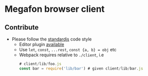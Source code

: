 # Megafon browser client

## Contribute
+ Please follow the [standardjs](https://github.com/feross/standard) code style
  + Editor plugin [available](https://github.com/feross/standard#text-editor-plugins)
  + Use `let`, `const`, `...rest`, `const {a, b} = obj` etc
  + Webpack requires relative to `./client`, i.e
    ```js
    # client/lib/foo.js
    const bar = require('lib/bar') # given client/lib/bar.js
    ```
